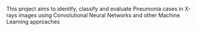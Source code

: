 This project aims to identify, classify and evaluate Pneumonia cases in X-rays images using Convolutional Neural Networks and other Machine Learning approaches
